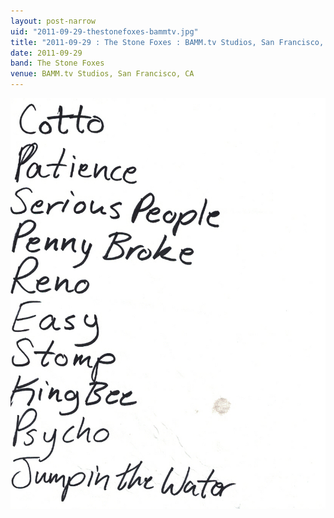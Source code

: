 ```yaml
---
layout: post-narrow
uid: "2011-09-29-thestonefoxes-bammtv.jpg"
title: "2011-09-29 : The Stone Foxes : BAMM.tv Studios, San Francisco, CA"
date: 2011-09-29
band: The Stone Foxes
venue: BAMM.tv Studios, San Francisco, CA
---
```


<div class="showcase">
  <img src="/img/2011/09/20110929-TheStoneFoxes-BAMMtv.jpg" alt="2011-09-29-thestonefoxes-bammtv.jpg">
</div>
